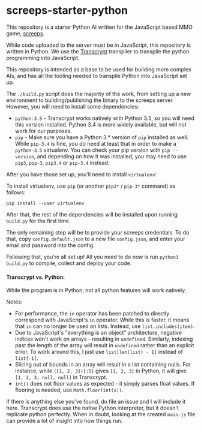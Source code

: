 screeps-starter-python
==========

This repository is a starter Python AI written for the JavaScript based MMO game, [screeps](https://screeps.com).

While code uploaded to the server must be in JavaScript, this repository is written in Python. We use the
[Transcrypt](https://github.com/QQuick/Transcrypt) transpiler to transpile the python programming into JavaScript.

This repository is intended as a base to be used for building more complex AIs, and has all the tooling needed to
transpile Python into JavaScript set up.

The `./build.py` script does the majority of the work, from setting up a new environment to building/publishing the
binary to the screeps server. However, you will need to install some dependencies:

- `python-3.5` - Transcrypt works natively with Python 3.5, so you will need this version installed. Python 3.4 is more
  widely available, but will not work for our purposes.
- `pip` - Make sure you have a Python 3.* version of `pip` installed as well. While `pip-3.4` is fine, you do need at
  least that in order to make a `python-3.5` virtualenv. You can check your pip version with `pip --version`, and
  depending on how it was installed, you may need to use `pip3`, `pip-3`, `pip3.4` or `pip-3.4` instead.

After you have those set up, you'll need to install `virtualenv`:

To install virtualenv, use `pip` (or another `pip3*` / `pip-3*` command) as follows:

```
pip install --user virtualenv
```


After that, the rest of the dependencies will be installed upon running `build.py` for the first time.

The only remaining step will be to provide your screeps credentials. To do that, copy `config.default.json` to
a new file `config.json`, and enter your email and password into the config.

Following that, you're all set up! All you need to do now is run `python3 build.py` to compile, collect and deploy your
code.

#### Transcrypt vs. Python:

While the program is in Python, not all python features will work natively.

Notes:
- For performance, the `in` operator has been patched to directly correspond with JavaScript's `in` operator. While this
  is faster, it means that `in` can no longer be used on lists. Instead, use `list.includes(item)`.
- Due to JavaScript's "everything is an object" architecture, negative indices won't work on arrays - resulting in
  `undefined`. Similarly, indexing past the length of the array will result in `undefined` rather than an explicit
  error. To work around this, I just use `list[len(list) - 1]` instead of `list[-1]`.
- Slicing out of bounds in an array will result in a list containing nulls. For instance, while `([1, 2, 3])[:5]` gives
  `[1, 2, 3]` in Python, it will give `[1, 2, 3, null, null]` in Transcrypt.
- `int()` does not floor values as expected - it simply parses float values. If flooring is needed, use
  `Math.floor(int(x))`.

If there is anything else you've found, do file an issue and I will include it here. Transcrypt does use the native
Python interpreter, but it doesn't replicate python perfectly. When in doubt, looking at the created `main.js` file can
provide a lot of insight into how things run.
